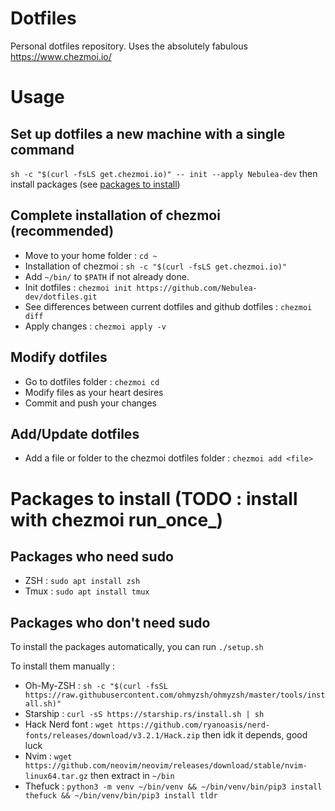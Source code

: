 # Dotfiles

Personal dotfiles repository. Uses the absolutely fabulous https://www.chezmoi.io/

# Usage

## Set up dotfiles a new machine with a single command
`sh -c "$(curl -fsLS get.chezmoi.io)" -- init --apply Nebulea-dev` then install packages (see [packages to install](#packages-to-install-todo--install-with-chezmoi-run_once_))


## Complete installation of chezmoi (recommended)
* Move to your home folder : `cd ~`
* Installation of chezmoi : `sh -c "$(curl -fsLS get.chezmoi.io)"`
* Add `~/bin/` to `$PATH` if not already done.
* Init dotfiles : `chezmoi init https://github.com/Nebulea-dev/dotfiles.git`
* See differences between current dotfiles and github dotfiles : `chezmoi diff`
* Apply changes : `chezmoi apply -v`

## Modify dotfiles
* Go to dotfiles folder : `chezmoi cd`
* Modify files as your heart desires
* Commit and push your changes

## Add/Update dotfiles
* Add a file or folder to the chezmoi dotfiles folder : `chezmoi add <file>`

# Packages to install (TODO : install with chezmoi run_once_)

## Packages who need sudo
- ZSH : `sudo apt install zsh`
- Tmux : `sudo apt install tmux`

## Packages who don't need sudo

To install the packages automatically, you can run `./setup.sh`

To install them manually :
- Oh-My-ZSH : `sh -c "$(curl -fsSL https://raw.githubusercontent.com/ohmyzsh/ohmyzsh/master/tools/install.sh)"`
- Starship : `curl -sS https://starship.rs/install.sh | sh`
- Hack Nerd font : `wget https://github.com/ryanoasis/nerd-fonts/releases/download/v3.2.1/Hack.zip` then idk it depends, good luck
- Nvim : `wget https://github.com/neovim/neovim/releases/download/stable/nvim-linux64.tar.gz` then extract in `~/bin`
- Thefuck : `python3 -m venv ~/bin/venv && ~/bin/venv/bin/pip3 install thefuck && ~/bin/venv/bin/pip3 install tldr`
